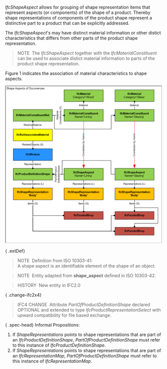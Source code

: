 ﻿_IfcShapeAspect_ allows for grouping of shape representation items that represent aspects (or components) of the shape of a product. Thereby shape representations of components of the product shape represent a distinctive part to a product that can be explicitly addressed.

The _IfcShapeAspect_'s may have distinct material information or other distict characteristics that differs from other parts of the product shape representation.

> NOTE&nbsp; The _IfcShapeAspect_ together with the _IfcMaterialConstituent_ can be used to associate distict material information to parts of the product shape representation.

Figure 1 indicates the association of material characteristics to shape aspects.

!["shape"](../../../../../../figures/ifcshapeaspect_fig1.png "Figure 1 &mdash; shape aspects for associating material")

{ .extDef}
> NOTE&nbsp; Definition from ISO 10303-41:  
> A shape aspect is an identifiable element of the shape of an object.

> NOTE&nbsp; Entity adapted from **shape_aspect** defined in ISO 10303-42.

> HISTORY&nbsp; New entity in IFC2.0

{ .change-ifc2x4}
> IFC4 CHANGE&nbsp; Attribute _PartOfProductDefinitionShape_ declared OPTIONAL and extended to type _IfcProductRepresentationSelect_ with upward compatibility for file based exchange.

{ .spec-head}
Informal Propositions:

1. If _ShapeRepresentations_ points to shape representations that are part of an _IfcProductDefinitionShape_, _PartOfProductDefinitionShape_ must refer to this instance of _IfcProductDefinitionShape_.
2. If _ShapeRepresentations_ points to shape representations that are part of an _IfcRepresentationMap_, _PartOfProductDefinitionShape_ must refer to this instance of _IfcRepresentationMap_.
